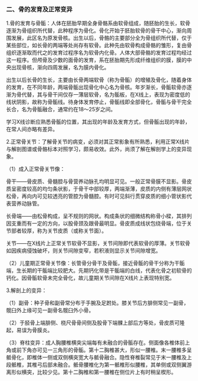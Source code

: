 ### 二、骨的发育及正常变异

1.骨的发育与骨骺：人体在胚胎早期全身骨骼系由软骨组成，随胚胎的生长，软骨逐渐为骨组织所代替，此种程序为骨化。骨化开始于胚胎软骨的骨干中心，渐向周围发展，此区名为原发骨核。出生以后，骨骼的主要部分全为骨组织所代替，仅于某些部位，如长骨的两端等处尚存有软骨。此种先由软骨构成骨骼的雏形，复由骨组织逐渐取而代之的发育过程序名为软骨内化骨。人体大部骨骼的发育过程均经过这一程序。但颅骨及少数的面骨的发育，系在胚胎期先形成纤维组织的膜，膜的中央出现骨核，渐向四周发展，名为膜内骨化。

出生以后长骨的生长，主要由长骨两端软骨（称为骨骺）的增殖及骨化，随着身体的发育，在不同年龄，两端骨骺出现骨化中心名为骨核。年岁渐长，骨骺软骨亦逐渐为骨代替，其与骨干间仅存一薄层软骨，名为骺板，在X线上，表现为密度低的线状阴影，故称为骨骺线。待身体发育停止，骨骺线即全部骨化，骨骺与骨干完全长合，名为骨骺融合，通常约在18〜25岁之间。

学习X线诊断应熟悉骨骺的位置，其出现的年龄及发育方式，但骨骺出现的年龄，在常人间亦略有差异。

2.正常骨关节：了解骨关节的病变，必须对其正常影象有所熟悉，利用正常X线片与解剖图谱或骨骼标本对照学习，颇易收效。此外，尚须了解在解剖学上的变异现象。

（1）成入正常骨关节像：

骨干——骨皮质、骨髓腔与骨营养动脉孔均明显可见。一般正常骨膜不显影。骨皮质呈密度较高的均匀条状影，于骨干中部较厚，两端渐薄，皮质的内侧有薄层网状松骨，再向内可见较透亮的管腔为骨髓腔。有时可见斜行贯穿皮质的细小管状影代表营养动脉管。

长骨端——由松骨构成，呈不规则的网状。构成条状的细微结构称骨小樑，其排列因支重而有一定的方向，以股骨颈及跟骨最明显。骨皮质成线状包绕骨端，位于关节部者较厚，称为关节皮质（或称关节面）。

关节——在X线片上正常关节软骨不显影，关节间隙即代表软骨的厚薄。关节软骨如因疾病侵蚀破坏，则关节间隙变窄，若积液则显示关节间隙增宽。

（2）儿童期正常骨关节像：长管骨分骨干及骨骺，接近骨骺的骨干分称为干骺端，生长期的干骺端比较肥大。先期钙化带是干骺端的白线，代表化骨之初软骨的钙化。因骨骺软骨未完全骨化，故儿童期关节间隙在X线片上表现特别宽。

3.解剖上的变异：

（1）副骨：种子骨和副骨常分布于手腕及足跗处。膝关节后方腓侧常见一副骨，髋臼外上缘可见一副骨名髋臼外小骨。

（2）于胫骨上端腓侧、桡尺骨骨间侧及股骨下端髁上部后方等处，骨皮质可隆起，易误为骨膜炎。

（3）脊柱变异：成人胸腰椎横突尖端每有未融合的骨骺存在。侧面像各椎体前上角或前下角亦可见一三角形的骨骺。第十二胸椎甚大，形似一腰椎。末一腰椎多呈骶骨化，即椎体一侧或双侧横突宽大与骶骨融合。隐性脊椎裂常见于末一腰椎及上段骶椎，其椎弓后部未融合。骶骨腰椎化为第一骶椎形似腰椎，其单侧或双侧翼游离形似横突，比较少见。第十二胸椎和第一腰椎在侧位片上有时稍呈楔形。
